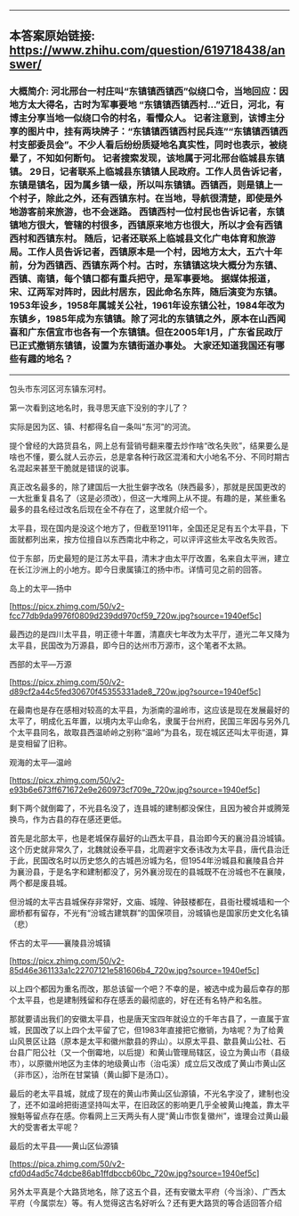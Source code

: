----------------------------------------
## 本答案原始链接: https://www.zhihu.com/question/619718438/answer/
### 大概简介: 河北邢台一村庄叫“东镇镇西镇西”似绕口令，当地回应：因地方太大得名，古时为军事要地 “东镇镇西镇西村…”近日，河北，有博主分享当地一似绕口令的村名，看懵众人。 记者注意到，该博主分享的图片中，挂有两块牌子：“东镇镇西镇西村民兵连”“东镇镇西镇西村支部委员会”。不少人看后纷纷质疑地名真实性，同时也表示，被绕晕了，不知如何断句。 记者搜索发现，该地属于河北邢台临城县东镇镇。 29日，记者联系上临城县东镇镇人民政府。工作人员告诉记者，东镇是镇名，因为属乡镇一级，所以叫东镇镇。西镇西，则是镇上一个村子，除此之外，还有西镇东村。在当地，导航很清楚，即使是外地游客前来旅游，也不会迷路。 西镇西村一位村民也告诉记者，东镇镇地方很大，管辖的村很多，西镇原来地方也很大，所以才会有西镇西村和西镇东村。 随后，记者还联系上临城县文化广电体育和旅游局。工作人员告诉记者，西镇原本是一个村，因地方太大，五六十年前，分为西镇西、西镇东两个村。古时，东镇镇这块大概分为东镇、西镇、南镇，每个镇口都有重兵把守，是军事要地。 据媒体报道，宋、辽两军对阵时，因此村居东，因此命名东阵，随后演变为东镇。1953年设乡，1958年属城关公社，1961年设东镇公社，1984年改为东镇乡，1985年成为东镇镇。除了河北的东镇镇之外，原本在山西闻喜和广东信宜市也各有一个东镇镇。但在2005年1月，广东省民政厅已正式撤销东镇镇，设置为东镇街道办事处。 大家还知道我国还有哪些有趣的地名？
----------------------------------------
包头市东河区河东镇东河村。

第一次看到这地名时，我寻思天底下没别的字儿了？

实际是因为区、镇、村都得名自一条叫“东河”的河流。

提个曾经的大路货县名，网上总有营销号翻来覆去炒作啥“改名失败”，结果要么是啥也不懂，要么就人云亦云，总是拿各种行政区混淆和大小地名不分、不同时期古名混起来甚至干脆就是错误的说事。

真正改名最多的，除了建国后一大批生僻字改名（陕西最多），那就是民国更改的一大批重复县名了（这是必须改），但这一大堆网上从不提。有趣的是，某些重名最多的县名经过改名后现在全不存在了，这里就介绍一个。

太平县，现在国内是没这个地方了，但截至1911年，全国还足足有五个太平县，下面就都列出来，按方位擅自以东西南北中称之，可以评评这些太平改名失败否。

位于东部，历史最短的是江苏太平县，清末才由太平厅改置，名来自太平洲，建立在长江沙洲上的小地方。即今日隶属镇江的扬中市。详情可见之前的回答。

岛上的太平—扬中

[https://picx.zhimg.com/50/v2-fcc77db9da9976f0809d239dd970cf59_720w.jpg?source=1940ef5c]

最西边的是四川太平县，明正德十年置，清嘉庆七年改为太平厅，道光二年又降为太平县，民国改为万源县，即今日的达州市万源市，这个笔者不太熟。

西部的太平—万源

[https://picx.zhimg.com/50/v2-d89cf2a44c5fed30670f45355331ade8_720w.jpg?source=1940ef5c]

在最南也是存在感相对较高的太平县，为浙南的温岭市，这应该是现在发展最好的太平了，明成化五年置，以境内太平山命名，隶属于台州府，民国三年因与另外几个太平县同名，故取县西温峤岭之别称“温岭”为县名，现在城区还叫太平街道，算是变相留了旧称。

观海的太平—温岭

[https://picx.zhimg.com/50/v2-e93b6e673ff671672e9e260973cf709e_720w.jpg?source=1940ef5c]

剩下两个就倒霉了，不光县名没了，连县城的建制都没保住，且因为被合并或腾笼换鸟，作为古县的存在感还更低。

首先是北部太平，也是老城保存最好的山西太平县，县治即今天的襄汾县汾城镇。这个历史就非常久了，北魏就设泰平县，北周避宇文泰讳改为太平县，唐代县治迁于此，民国改名时以历史悠久的古城邑汾城为名，但1954年汾城县和襄陵县合并为襄汾县，于是名字和建制都没了，另外襄汾现在的县城既不在汾城也不在襄陵，两个都是废县城。

但汾城的太平古县城保存非常好，文庙、城隍、钟鼓楼都在，县衙社稷城墙和一个廊桥都有留存，不光有“汾城古建筑群”的国保项目，汾城镇也是国家历史文化名镇（悲）

怀古的太平——襄陵县汾城镇

[https://picx.zhimg.com/50/v2-85d46e361133a1c22707121e581606b4_720w.jpg?source=1940ef5c]

以上四个都因为重名而改，那总该留一个吧？不幸的是，被选中成为最后幸存的那个太平县，也是建制残留和存在感丢的最彻底的，好在还有名特产和名胜。

那就要请出我们的安徽太平县，也是唐天宝四年就设立的千年古县了，一直属于宣城，民国改了以上四个太平留了它，但1983年直接把它撤销，为啥呢？为了给黄山风景区让路（原本是太平和徽州歙县的界山）。以原太平县、歙县黄山公社、石台县广阳公社（又一个倒霉地，以后提）和黄山管理局辖区，设立为黄山市（县级市），以原徽州地区为主体的地级黄山市（治屯溪）成立后又改成了黄山市黄山区（非市区），治所在甘棠镇（黄山脚下是汤口）。

最后的老太平县城，就成了现在的黄山市黄山区仙源镇，不光名字没了，建制也没了，还不如温岭把街道坚持叫太平，在旧政区的影响更几乎全被黄山掩盖，靠太平猴魁等留点存在感。你看网上三天两头有人提“黄山市恢复徽州”，谁理会过黄山最大的受害者太平呢？

最后的太平县——黄山区仙源镇

[https://pica.zhimg.com/50/v2-cfd0d4ad5c74dcbe86ab1ffdbccb60bc_720w.jpg?source=1940ef5c]

另外太平真是个大路货地名，除了这五个县，还有安徽太平府（今当涂）、广西太平府（今属崇左）等。有人觉得这古名好听么？还有更大路货的等合适回答介绍